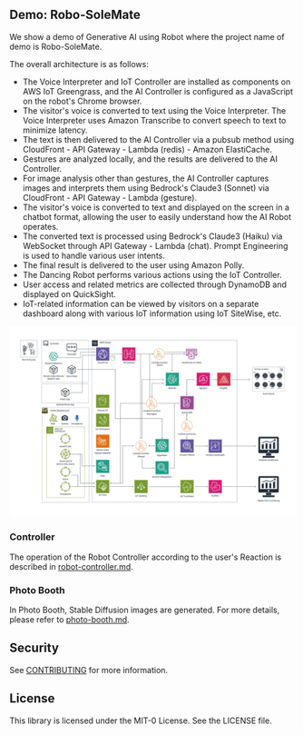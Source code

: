 ## Demo: Robo-SoleMate

We show a demo of Generative AI using Robot where the project name of demo is Robo-SoleMate.

The overall architecture is as follows:

- The Voice Interpreter and IoT Controller are installed as components on AWS IoT Greengrass, and the AI Controller is configured as a JavaScript on the robot's Chrome browser.
- The visitor's voice is converted to text using the Voice Interpreter. The Voice Interpreter uses Amazon Transcribe to convert speech to text to minimize latency.
- The text is then delivered to the AI Controller via a pubsub method using CloudFront - API Gateway - Lambda (redis) - Amazon ElastiCache.
- Gestures are analyzed locally, and the results are delivered to the AI Controller.
- For image analysis other than gestures, the AI Controller captures images and interprets them using Bedrock's Claude3 (Sonnet) via CloudFront - API Gateway - Lambda (gesture).
- The visitor's voice is converted to text and displayed on the screen in a chatbot format, allowing the user to easily understand how the AI Robot operates.
- The converted text is processed using Bedrock's Claude3 (Haiku) via WebSocket through API Gateway - Lambda (chat). Prompt Engineering is used to handle various user intents.
- The final result is delivered to the user using Amazon Polly.
- The Dancing Robot performs various actions using the IoT Controller.
- User access and related metrics are collected through DynamoDB and displayed on QuickSight.
- IoT-related information can be viewed by visitors on a separate dashboard along with various IoT information using IoT SiteWise, etc.

  
![image](./pictures/main-architecture.jpg)

### Controller

The operation of the Robot Controller according to the user's Reaction is described in [robot-controller.md](./robot-controller.md). 

### Photo Booth

In Photo Booth, Stable Diffusion images are generated. For more details, please refer to [photo-booth.md](./photo-booth.md). 




## Security

See [CONTRIBUTING](CONTRIBUTING.md#security-issue-notifications) for more information.

## License

This library is licensed under the MIT-0 License. See the LICENSE file.

